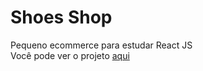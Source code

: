 # Shoes Shop
Pequeno ecommerce para estudar React JS 
<br>
Você pode ver o projeto <a href="https://shoes-shop-plum.vercel.app/">aqui</a>
